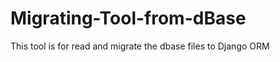 Migrating-Tool-from-dBase
=========================

This tool is for read and migrate the dbase files to Django ORM
